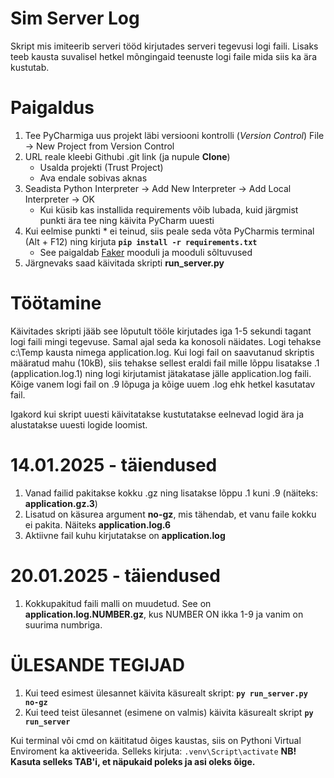 # Sim Server Log

Skript mis imiteerib serveri tööd kirjutades serveri tegevusi logi faili. Lisaks teeb kausta suvalisel hetkel 
mõngingaid teenuste logi faile mida siis ka ära kustutab. 

# Paigaldus
1. Tee PyCharmiga uus projekt läbi versiooni kontrolli (_Version Control_) File -> New Project from Version Control
2. URL reale kleebi Githubi .git link (ja nupule **Clone**)
   * Usalda projekti (Trust Project)
   * Ava endale sobivas aknas
3. Seadista Python Interpreter -> Add New Interpreter -> Add Local Interpreter -> OK
   * Kui küsib kas installida requirements võib lubada, kuid järgmist punkti ära tee ning käivita PyCharm uuesti
4. Kui eelmise punkti * ei teinud, siis peale seda võta PyCharmis terminal (Alt + F12) ning kirjuta **````pip install -r requirements.txt````**
   * See paigaldab [Faker](https://faker.readthedocs.io/en/master/) mooduli ja mooduli sõltuvused
5. Järgnevaks saad käivitada skripti **run_server.py**


# Töötamine
Käivitades skripti jääb see lõputult tööle kirjutades iga 1-5 sekundi tagant logi faili mingi tegevuse. Samal ajal seda 
ka konosoli näidates. Logi tehakse c:\Temp kausta nimega application.log. Kui logi fail on saavutanud skriptis määratud 
mahu (10kB), siis tehakse sellest eraldi fail mille lõppu lisatakse .1 (application.log.1) ning logi kirjutamist 
jätakatase jälle application.log faili. Kõige vanem logi fail on .9 lõpuga ja kõige uuem .log ehk hetkel kasutatav fail.

Igakord kui skript uuesti käivitatakse kustutatakse eelnevad logid ära ja alustatakse uuesti logide loomist.

# 14.01.2025 - täiendused

1. Vanad failid pakitakse kokku .gz ning lisatakse lõppu .1 kuni .9 (näiteks: **application.gz.3**)
2. Lisatud on käsurea argument **no-gz**, mis tähendab, et vanu faile kokku ei pakita. Näiteks **application.log.6**
3. Aktiivne fail kuhu kirjutatakse on **application.log** 

# 20.01.2025 - täiendused
1. Kokkupakitud faili malli on muudetud. See on **application.log.NUMBER.gz**, kus NUMBER ON ikka 1-9 ja vanim on 
suurima numbriga.

# ÜLESANDE TEGIJAD
1. Kui teed esimest ülesannet käivita käsurealt skript: **````py run_server.py no-gz````**
2. Kui teed teist ülesannet (esimene on valmis) käivita käsurealt skript **````py run_server````**

Kui terminal või cmd on käititatud õiges kaustas, siis on Pythoni Virtual Enviroment ka aktiveerida. Selleks kirjuta: ````.venv\Script\activate````
**NB! Kasuta selleks TAB'i, et näpukaid poleks ja asi oleks õige.**